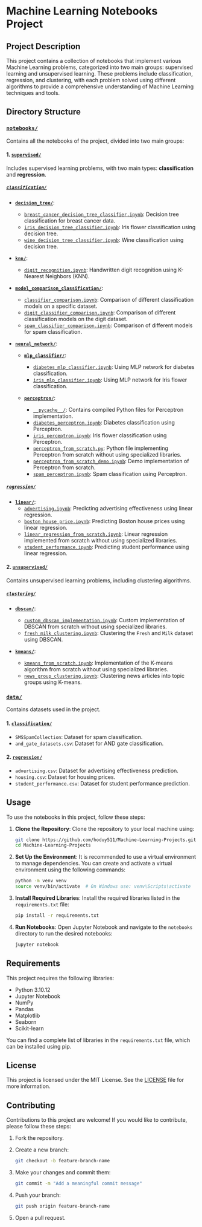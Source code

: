 # Machine Learning Notebooks Project

## Project Description
This project contains a collection of notebooks that implement various Machine Learning problems, categorized into two main groups: supervised learning and unsupervised learning. These problems include classification, regression, and clustering, with each problem solved using different algorithms to provide a comprehensive understanding of Machine Learning techniques and tools.

## Directory Structure

### [`notebooks/`](notebooks)
Contains all the notebooks of the project, divided into two main groups:

#### 1. [`supervised/`](notebooks/supervised)
Includes supervised learning problems, with two main types: **classification** and **regression**.

##### [`classification/`](notebooks/supervised/classification)
- **[`decision_tree/`](notebooks/supervised/classification/decison_tree)**: 
  - [`breast_cancer_decision_tree_classifier.ipynb`](notebooks/supervised/classification/decison_tree/breast_cancer_decision_tree_classifier.ipynb): Decision tree classification for breast cancer data.
  - [`iris_decision_tree_classifier.ipynb`](notebooks/supervised/classification/decison_tree/iris_decision_tree_classifier.ipynb): Iris flower classification using decision tree.
  - [`wine_decision_tree_classifier.ipynb`](notebooks/supervised/classification/decison_tree/wine_decision_tree_classifier.ipynb): Wine classification using decision tree.

- **[`knn/`](notebooks/supervised/classification/knn)**:
  - [`digit_recognition.ipynb`](notebooks/supervised/classification/knn/digit_recognition.ipynb): Handwritten digit recognition using K-Nearest Neighbors (KNN).

- **[`model_comparison_classification/`](notebooks/supervised/classification/model_comparison_classification)**:
  - [`classifier_comparison.ipynb`](notebooks/supervised/classification/model_comparison_classification/classifier_comparison.ipynb): Comparison of different classification models on a specific dataset.
  - [`digit_classifier_comparison.ipynb`](notebooks/supervised/classification/model_comparison_classification/digit_classifier_comparison.ipynb): Comparison of different classification models on the digit dataset.
  - [`spam_classifier_comparison.ipynb`](notebooks/supervised/classification/model_comparison_classification/spam_classifier_comparison.ipynb): Comparison of different models for spam classification.

- **[`neural_network/`](notebooks/supervised/classification/neural_network)**:
  - **[`mlp_classifier/`](notebooks/supervised/classification/neural_network/mlp_classifier)**:
    - [`diabetes_mlp_classifier.ipynb`](notebooks/supervised/classification/neural_network/mlp_classifier/diabetes_mlp_classifier.ipynb): Using MLP network for diabetes classification.
    - [`iris_mlp_classifier.ipynb`](notebooks/supervised/classification/neural_network/mlp_classifier/iris_mlp_classifier.ipynb): Using MLP network for Iris flower classification.
  
  - **[`perceptron/`](notebooks/supervised/classification/neural_network/perceptron)**:
    - [`__pycache__/`](notebooks/supervised/classification/neural_network/perceptron/__pycache__): Contains compiled Python files for Perceptron implementation.
    - [`diabetes_perceptron.ipynb`](notebooks/supervised/classification/neural_network/perceptron/diabetes_perceptron.ipynb): Diabetes classification using Perceptron.
    - [`iris_perceptron.ipynb`](notebooks/supervised/classification/neural_network/perceptron/iris_perceptron.ipynb): Iris flower classification using Perceptron.
    - [`perceptron_from_scratch.py`](notebooks/supervised/classification/neural_network/perceptron/perceptron_from_scratch.py): Python file implementing Perceptron from scratch without using specialized libraries.
    - [`perceptron_from_scratch_demo.ipynb`](notebooks/supervised/classification/neural_network/perceptron/perceptron_from_scratch_demo.ipynb): Demo implementation of Perceptron from scratch.
    - [`spam_perceptron.ipynb`](notebooks/supervised/classification/neural_network/perceptron/spam_perceptron.ipynb): Spam classification using Perceptron.

##### [`regression/`](notebooks/supervised/regression)
- **[`linear/`](notebooks/supervised/regression/linear)**:
  - [`advertising.ipynb`](notebooks/supervised/regression/linear/advertising.ipynb): Predicting advertising effectiveness using linear regression.
  - [`boston_house_price.ipynb`](notebooks/supervised/regression/linear/boston_house_price.ipynb): Predicting Boston house prices using linear regression.
  - [`linear_regression_from_scratch.ipynb`](notebooks/supervised/regression/linear/linear_regression_from_scratch.ipynb): Linear regression implemented from scratch without using specialized libraries.
  - [`student_performance.ipynb`](notebooks/supervised/regression/linear/student_performance.ipynb): Predicting student performance using linear regression.

#### 2. [`unsupervised/`](notebooks/unsupervised)
Contains unsupervised learning problems, including clustering algorithms.

##### [`clustering/`](notebooks/unsupervised/clustering)
- **[`dbscan/`](notebooks/unsupervised/clustering/dbscan)**:
  - [`custom_dbscan_implementation.ipynb`](notebooks/unsupervised/clustering/dbscan/custom_dbscan_implementation.ipynb): Custom implementation of DBSCAN from scratch without using specialized libraries.
  - [`fresh_milk_clustering.ipynb`](notebooks/unsupervised/clustering/dbscan/fresh_milk_clustering.ipynb): Clustering the `Fresh` and `Milk` dataset using DBSCAN.

- **[`kmeans/`](notebooks/unsupervised/clustering/kmeans)**:
  - [`kmeans_from_scratch.ipynb`](notebooks/unsupervised/clustering/kmeans/kmeans_from_scratch.ipynb): Implementation of the K-means algorithm from scratch without using specialized libraries.
  - [`news_group_clustering.ipynb`](notebooks/unsupervised/clustering/kmeans/news_group_clustering.ipynb): Clustering news articles into topic groups using K-means.

### [`data/`](data)
Contains datasets used in the project.

#### 1. [`classification/`](data/classification)
- `SMSSpamCollection`: Dataset for spam classification.
- `and_gate_datasets.csv`: Dataset for AND gate classification.

#### 2. [`regression/`](data/regression)
- `advertising.csv`: Dataset for advertising effectiveness prediction.
- `housing.csv`: Dataset for housing prices.
- `student_performance.csv`: Dataset for student performance prediction.

## Usage

To use the notebooks in this project, follow these steps:

1. **Clone the Repository**: Clone the repository to your local machine using:
   ```bash
   git clone https://github.com/hoduy511/Machine-Learning-Projects.git
   cd Machine-Learning-Projects
   ```

2. **Set Up the Environment**: It is recommended to use a virtual environment to manage dependencies. You can create and activate a virtual environment using the following commands:
   ```bash
   python -m venv venv
   source venv/bin/activate  # On Windows use: venv\Scripts\activate
   ```

3. **Install Required Libraries**: Install the required libraries listed in the `requirements.txt` file:
   ```bash
   pip install -r requirements.txt
   ```

4. **Run Notebooks**: Open Jupyter Notebook and navigate to the `notebooks` directory to run the desired notebooks:
   ```bash
   jupyter notebook
   ```

## Requirements

This project requires the following libraries:

- Python 3.10.12
- Jupyter Notebook
- NumPy
- Pandas
- Matplotlib
- Seaborn
- Scikit-learn

You can find a complete list of libraries in the `requirements.txt` file, which can be installed using pip.

## License

This project is licensed under the MIT License. See the [LICENSE](LICENSE) file for more information.

## Contributing

Contributions to this project are welcome! If you would like to contribute, please follow these steps:

1. Fork the repository.
2. Create a new branch:
   ```bash
   git checkout -b feature-branch-name
   ```

3. Make your changes and commit them:
   ```bash
   git commit -m "Add a meaningful commit message"
   ```

4. Push your branch:
   ```bash
   git push origin feature-branch-name
   ```

5. Open a pull request.

